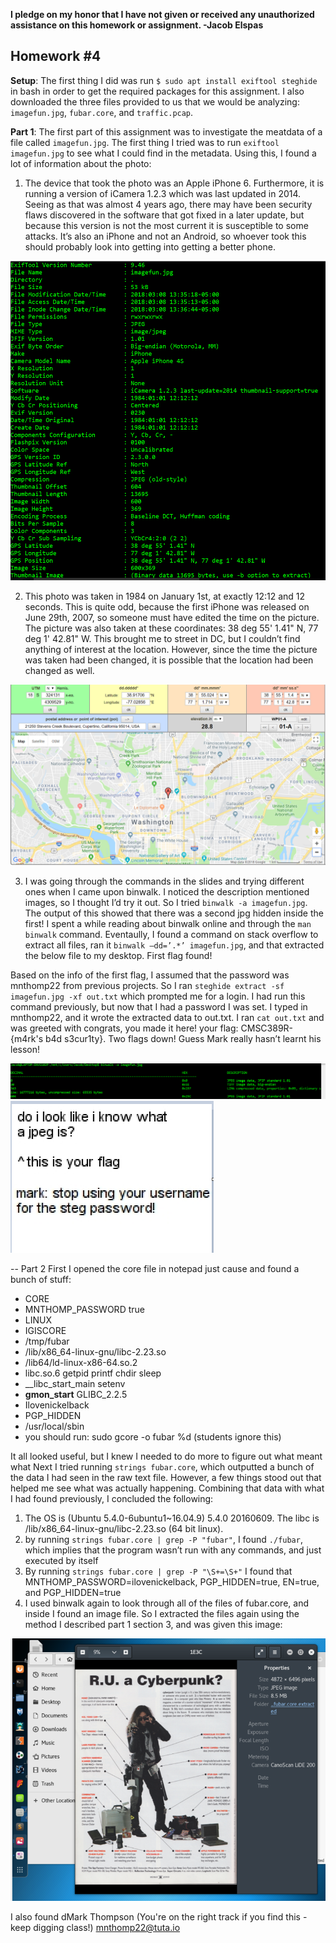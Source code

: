 <b>I pledge on my honor that I have not given or received any unauthorized assistance on this homework or assignment. -Jacob Elspas</b>

<h2>Homework #4</h2>

<b>Setup</b>:
The first thing I did was run 
` $ sudo apt install exiftool steghide ` 
in bash in order to get the required packages for this assignment. I also downloaded the three files provided to us that we would be analyzing: `imagefun.jpg`, `fubar.core`, and ```traffic.pcap```. 

<b>Part 1</b>:
The first part of this assignment was to investigate the meatdata of a file called `imagefun.jpg`. The first thing I tried was to run `exiftool imagefun.jpg` to see what I could find in the metadata. Using this, I found a lot of information about the photo:
1) The device that took the photo was an Apple iPhone 6. 
Furthermore, it is running a version of iCamera 1.2.3 which was last updated in 2014. Seeing as that was almost 4 years ago, there may have been security flaws discovered in the software that got fixed in a later update, but because this version is not the most current it is susceptible to some attacks. It’s also an iPhone and not an Android, so whoever took this should probably look into getting into getting a better phone. 

![](/img/exiftool.PNG)

2) This photo was taken in 1984 on January 1st, at exactly 12:12 and 12 seconds. 
This is quite odd, because the first iPhone was released on June 29th, 2007, so someone must have edited the time on the picture. The picture was also taken at these coordinates: 38 deg 55' 1.41" N, 77 deg 1' 42.81" W. This brought me to  street in DC, but I couldn’t find anything of interest at the location. However, since the time the picture was taken had been changed, it is possible that the location had been changed as well.

![](/img/coordmap.PNG)

3) I was going through the commands in the slides and trying different ones when I came upon binwalk. I noticed the description mentioned images, so I thought I’d try it out. So I tried `binwalk -a imagefun.jpg`. The output of this showed that there was a second jpg hidden inside the first!  I spent a while reading about binwalk online and through the `man binwalk` command. Eventaully, I found a command on stack overflow to extract all files, ran it `binwalk –dd=’.*’ imagefun.jpg`, and that extracted the below file to my desktop. First flag found!

Based on the info of the first flag, I assumed that the password was mnthomp22 from previous projects. So I ran `steghide extract -sf imagefun.jpg -xf out.txt` which prompted me for a login. I had run this command previously, but now that I had a password I was set. I typed in mnthomp22, and it wrote the extracted data to out.txt.  I ran `cat out.txt` and was greeted with congrats, you made it here! your flag: CMSC389R-{m4rk's b4d s3cur1ty}. Two flags down! Guess Mark really hasn’t learnt his lesson!

![](/img/binwalk-jpeg.PNG)
![](/img/jpegflag1.PNG)

 --
Part 2
First I opened the core file in notepad just cause and found a bunch of stuff:
-	CORE
-	MNTHOMP_PASSWORD true
-	LINUX
-	IGISCORE
-	/tmp/fubar
-	/lib/x86_64-linux-gnu/libc-2.23.so
-	/lib64/ld-linux-x86-64.so.2
-	libc.so.6 getpid printf chdir sleep
-	__libc_start_main setenv
-	__gmon_start__ GLIBC_2.2.5
-	Ilovenickelback
-	PGP_HIDDEN
-	/usr/local/sbin
-	you should run: sudo gcore -o fubar %d (students ignore this)

It all looked useful, but I knew I needed to do more to figure out what meant what
Next I tried running `strings fubar.core`, which outputted a bunch of the data I had seen in the raw text file. However, a few things stood out that helped me see what was actually happening. Combining that data with what I had found previously, I concluded the following:
1) The OS is (Ubuntu 5.4.0-6ubuntu1~16.04.9) 5.4.0 20160609. The libc is /lib/x86_64-linux-gnu/libc-2.23.so (64 bit linux). 
2) by running `strings fubar.core | grep -P "fubar"`, I found `./fubar`, which implies that the program wasn’t run with any commands, and just executed by itself
3) By running `strings fubar.core | grep -P "\S+=\S+"` I found that MNTHOMP_PASSWORD=ilovenickelback, PGP_HIDDEN=true, EN=true, and PGP_HIDDEN=true
4) I used binwalk again to look through all of the files of fubar.core, and inside I found an image file. So I extracted the files again using the method I described part 1 section 3, and was given this image:

 ![](/img/dudeguy.png)

I also found dMark Thompson (You're on the right track if you find this - keep digging class!) <mnthomp22@tuta.io>

